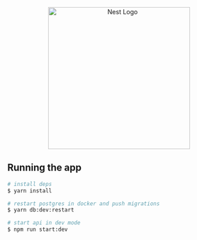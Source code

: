 <p align="center">
  <a href="http://nestjs.com/" target="blank"><img src="https://nestjs.com/img/logo_text.svg" width="320" alt="Nest Logo" /></a>
</p>

## Running the app

```bash
# install deps
$ yarn install

# restart postgres in docker and push migrations
$ yarn db:dev:restart

# start api in dev mode
$ npm run start:dev

```
